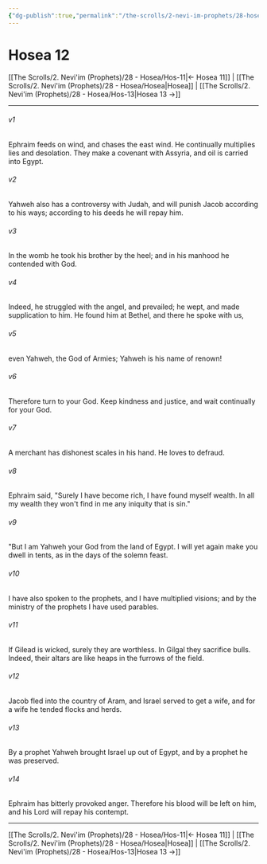 ```yaml
---
{"dg-publish":true,"permalink":"/the-scrolls/2-nevi-im-prophets/28-hosea/hos-12/","tags":["TheScrolls","TorahLawofMoses"]}
---
```



# Hosea 12

[[The Scrolls/2. Nevi'im (Prophets)/28 - Hosea/Hos-11\|← Hosea 11]] | [[The Scrolls/2. Nevi'im (Prophets)/28 - Hosea/Hosea\|Hosea]] | [[The Scrolls/2. Nevi'im (Prophets)/28 - Hosea/Hos-13\|Hosea 13 →]]
***



###### v1 
Ephraim feeds on wind, and chases the east wind. He continually multiplies lies and desolation. They make a covenant with Assyria, and oil is carried into Egypt. 

###### v2 
Yahweh also has a controversy with Judah, and will punish Jacob according to his ways; according to his deeds he will repay him. 

###### v3 
In the womb he took his brother by the heel; and in his manhood he contended with God. 

###### v4 
Indeed, he struggled with the angel, and prevailed; he wept, and made supplication to him. He found him at Bethel, and there he spoke with us, 

###### v5 
even Yahweh, the God of Armies; Yahweh is his name of renown! 

###### v6 
Therefore turn to your God. Keep kindness and justice, and wait continually for your God. 

###### v7 
A merchant has dishonest scales in his hand. He loves to defraud. 

###### v8 
Ephraim said, "Surely I have become rich, I have found myself wealth. In all my wealth they won't find in me any iniquity that is sin." 

###### v9 
"But I am Yahweh your God from the land of Egypt. I will yet again make you dwell in tents, as in the days of the solemn feast. 

###### v10 
I have also spoken to the prophets, and I have multiplied visions; and by the ministry of the prophets I have used parables. 

###### v11 
If Gilead is wicked, surely they are worthless. In Gilgal they sacrifice bulls. Indeed, their altars are like heaps in the furrows of the field. 

###### v12 
Jacob fled into the country of Aram, and Israel served to get a wife, and for a wife he tended flocks and herds. 

###### v13 
By a prophet Yahweh brought Israel up out of Egypt, and by a prophet he was preserved. 

###### v14 
Ephraim has bitterly provoked anger. Therefore his blood will be left on him, and his Lord will repay his contempt.

***
[[The Scrolls/2. Nevi'im (Prophets)/28 - Hosea/Hos-11\|← Hosea 11]] | [[The Scrolls/2. Nevi'im (Prophets)/28 - Hosea/Hosea\|Hosea]] | [[The Scrolls/2. Nevi'im (Prophets)/28 - Hosea/Hos-13\|Hosea 13 →]]
